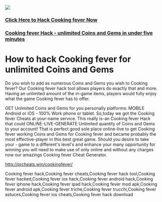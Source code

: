 <a href="http://prcheats.win/cookingfever/"><img src="https://i.imgur.com/JofLywq.gif"></a>
<h3><a href="http://prcheats.win/cookingfever/">Click Here to Hack Cooking fever Now</a></h3>
<h3><a href="http://prcheats.win/cookingfever/">Cooking fever Hack - unlimited Coins and Gems in under five minutes</a></h3>

<h1> How to hack Cooking fever for unlimited Coins and Gems</h1>
Do you wish to add as numerous Coins and Gems you wish to Cooking fever? Our Cooking fever hack tool allows players do exactly that and more. Having an unlimited amount of the in-game items, players would fully enjoy what the game Cooking fever has to offer.

GET Unlimited Coins and Gems for you personally platforms: MOBILE Android or iOS - 100% Work phone or tablet. So,today we got the Cooking fever Cheats at your-name service. This really is-an Cooking fever Hack that could ONLINE-LIVE-GENERATE Unlimited quantity of Coins and Gems to your account! That is perfect good sole place online-live to get Cooking fever working Coins and Gems for Cooking fever and became probably the most effective-player in this best great game. Should you desire to take your - game to a different's level's and enhance your many opportunity for winning you will need to make use of only online and without any charges now our amazings Cooking fever Cheat Generator. 

<a href="http://prcheats.win/cookingfever/">http://prcheats.win/cookingfever/</a>


Cooking fever hack,Cooking fever cheats,Cooking fever hack tool,Cooking fever hacked,Cooking fever ios hack,Cooking fever android hack,Cooking fever iphone hack,Cooking fever ipad hack,Cooking fever mod apk,Cooking fever android apk,Cooking fever triche,Cooking fever trucchi,Cooking fever astuces,Cooking fever ios cheats,Cooking fever hack download

